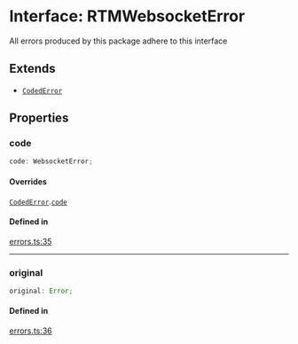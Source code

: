# Interface: RTMWebsocketError

All errors produced by this package adhere to this interface

## Extends

- [`CodedError`](CodedError.md)

## Properties

### code

```ts
code: WebsocketError;
```

#### Overrides

[`CodedError`](CodedError.md).[`code`](CodedError.md#code)

#### Defined in

[errors.ts:35](https://github.com/slackapi/node-slack-sdk/blob/7b348598b763c2b7545d1042b5f0429775cfa62c/packages/rtm-api/src/errors.ts#L35)

***

### original

```ts
original: Error;
```

#### Defined in

[errors.ts:36](https://github.com/slackapi/node-slack-sdk/blob/7b348598b763c2b7545d1042b5f0429775cfa62c/packages/rtm-api/src/errors.ts#L36)
